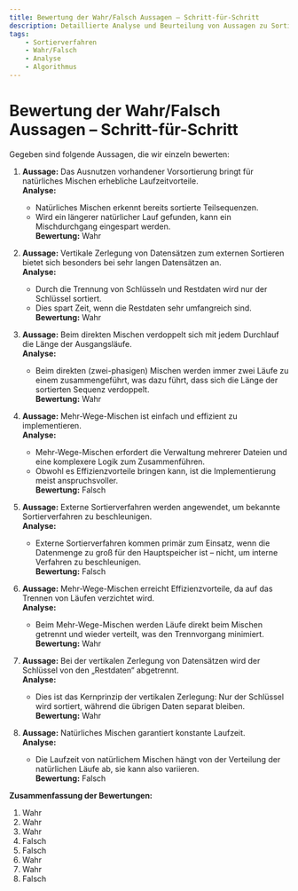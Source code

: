 ```yaml
---
title: Bewertung der Wahr/Falsch Aussagen – Schritt-für-Schritt  
description: Detaillierte Analyse und Beurteilung von Aussagen zu Sortierverfahren anhand von Schritt-für-Schritt Erklärungen.  
tags:
    - Sortierverfahren
    - Wahr/Falsch
    - Analyse
    - Algorithmus
---
```


# Bewertung der Wahr/Falsch Aussagen – Schritt-für-Schritt

Gegeben sind folgende Aussagen, die wir einzeln bewerten:

1. **Aussage:** Das Ausnutzen vorhandener Vorsortierung bringt für natürliches Mischen erhebliche Laufzeitvorteile.  
   **Analyse:**  
   - Natürliches Mischen erkennt bereits sortierte Teilsequenzen.  
   - Wird ein längerer natürlicher Lauf gefunden, kann ein Mischdurchgang eingespart werden.  
   **Bewertung:** Wahr

2. **Aussage:** Vertikale Zerlegung von Datensätzen zum externen Sortieren bietet sich besonders bei sehr langen Datensätzen an.  
   **Analyse:**  
   - Durch die Trennung von Schlüsseln und Restdaten wird nur der Schlüssel sortiert.  
   - Dies spart Zeit, wenn die Restdaten sehr umfangreich sind.  
   **Bewertung:** Wahr

3. **Aussage:** Beim direkten Mischen verdoppelt sich mit jedem Durchlauf die Länge der Ausgangsläufe.  
   **Analyse:**  
   - Beim direkten (zwei-phasigen) Mischen werden immer zwei Läufe zu einem zusammengeführt, was dazu führt, dass sich die Länge der sortierten Sequenz verdoppelt.  
   **Bewertung:** Wahr

4. **Aussage:** Mehr-Wege-Mischen ist einfach und effizient zu implementieren.  
   **Analyse:**  
   - Mehr-Wege-Mischen erfordert die Verwaltung mehrerer Dateien und eine komplexere Logik zum Zusammenführen.  
   - Obwohl es Effizienzvorteile bringen kann, ist die Implementierung meist anspruchsvoller.  
   **Bewertung:** Falsch

5. **Aussage:** Externe Sortierverfahren werden angewendet, um bekannte Sortierverfahren zu beschleunigen.  
   **Analyse:**  
   - Externe Sortierverfahren kommen primär zum Einsatz, wenn die Datenmenge zu groß für den Hauptspeicher ist – nicht, um interne Verfahren zu beschleunigen.  
   **Bewertung:** Falsch

6. **Aussage:** Mehr-Wege-Mischen erreicht Effizienzvorteile, da auf das Trennen von Läufen verzichtet wird.  
   **Analyse:**  
   - Beim Mehr-Wege-Mischen werden Läufe direkt beim Mischen getrennt und wieder verteilt, was den Trennvorgang minimiert.  
   **Bewertung:** Wahr

7. **Aussage:** Bei der vertikalen Zerlegung von Datensätzen wird der Schlüssel von den „Restdaten“ abgetrennt.  
   **Analyse:**  
   - Dies ist das Kernprinzip der vertikalen Zerlegung: Nur der Schlüssel wird sortiert, während die übrigen Daten separat bleiben.  
   **Bewertung:** Wahr

8. **Aussage:** Natürliches Mischen garantiert konstante Laufzeit.  
   **Analyse:**  
   - Die Laufzeit von natürlichem Mischen hängt von der Verteilung der natürlichen Läufe ab, sie kann also variieren.  
   **Bewertung:** Falsch

**Zusammenfassung der Bewertungen:**  
1. Wahr  
2. Wahr  
3. Wahr  
4. Falsch  
5. Falsch  
6. Wahr  
7. Wahr  
8. Falsch

